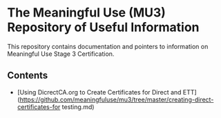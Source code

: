 The Meaningful Use (MU3) Repository of Useful Information
=========================================================


This repository contains documentation and pointers to information on Meaningful Use Stage 3 Certification.

Contents
--------
+ [Using DicrectCA.org to Create Certificates for Direct and ETT](https://github.com/meaningfuluse/mu3/tree/master/creating-direct-certificates-for testing.md)